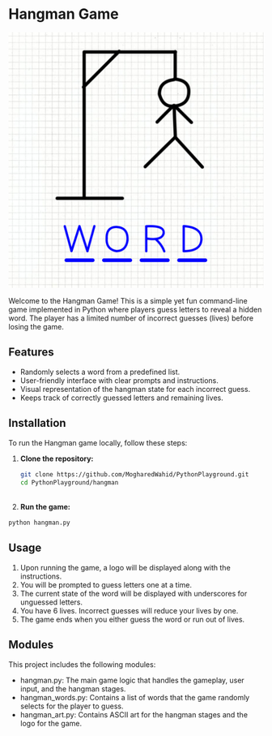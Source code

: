 # Hangman Game

![Hangman Logo](https://github.com/MogharedWahid/PythonPlayground/blob/main/Beginner/hangman/hangman.png)

Welcome to the Hangman Game! This is a simple yet fun command-line game implemented in Python where players guess letters to reveal a hidden word. The player has a limited number of incorrect guesses (lives) before losing the game.

## Features

- Randomly selects a word from a predefined list.
- User-friendly interface with clear prompts and instructions.
- Visual representation of the hangman state for each incorrect guess.
- Keeps track of correctly guessed letters and remaining lives.

## Installation

To run the Hangman game locally, follow these steps:

1. **Clone the repository:**

   ```bash
   git clone https://github.com/MogharedWahid/PythonPlayground.git
   cd PythonPlayground/hangman
  
2. **Run the game:**

  ```bash
  python hangman.py
  ```

## Usage
1. Upon running the game, a logo will be displayed along with the instructions.
2. You will be prompted to guess letters one at a time.
3. The current state of the word will be displayed with underscores for unguessed letters.
4. You have 6 lives. Incorrect guesses will reduce your lives by one.
5. The game ends when you either guess the word or run out of lives.


## Modules
This project includes the following modules:
* hangman.py: The main game logic that handles the gameplay, user input, and the hangman stages.
* hangman_words.py: Contains a list of words that the game randomly selects for the player to guess.
* hangman_art.py: Contains ASCII art for the hangman stages and the logo for the game.

  

